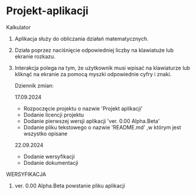 # Projekt-aplikacji
Kalkulator

1. Aplikacja służy do obliczania działań matematycznych.

2. Działa poprzez naciśnięcie odpowiedniej liczby na klawiatuże lub ekranie rozkazu.

3. Interakcja polega na tym, że użytkownik musi wpisać na klawiaturze lub kliknąć na ekranie za pomocą myszki odpowiednie cyfry i znaki.

   Dziennik zmian:

   17.09.2024
   - Rozpoczęcie projektu o nazwie 'Projekt aplikacji'
   - Dodanie licencji projektu
   - Dodanie pierwszej wersji aplikacji 'ver. 0.00 Alpha.Beta'
   - Dodanie pliku tekstowego o nazwie 'README.md' ,w którym jest wszystko opisane
   
   22.09.2024
   - Dodanie wersyfikacji
   - Dodanie dokumentacji


WERSYFIKACJA
1. ver. 0.00 Alpha.Beta
powstanie pliku aplikacji
